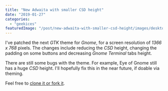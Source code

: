 ```yaml
---
title: "New Adwaita with smaller CSD height"
date: "2019-01-27"
categories: 
  - "geekices"
featuredImage: "/post/new-adwaita-with-smaller-csd-height/images/desktop.jpg"
---
```


I've patched the next _GTK_ theme for _Gnome_, for a screen resolution of _1366 x 768_ pixels. The changes include reducing the _CSD_ height, changing the padding on some buttons and decreasing _Gnome Terminal_ tabs height.

There are still some bugs with the theme. For example, Eye of Gnome still has a huge _CSD_ height. I'll hopefully fix this in the near future, if doable via theming.

Feel free to [clone it or fork it](https://gitlab.com/brunoalexandremiguel/new-adwaita).
